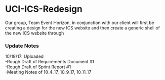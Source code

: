 # UCI-ICS-Redesign

Our group, Team Event Horizon, in conjunction with our client will first be creating a design for the new ICS website and then create a generic shell of the new ICS website through 

### Update Notes
10/18/17:
Uploaded
<br>  -Rough Draft of Requirements Document #1
<br>  -Rough Draft of Sprint Report #1
<br>  -Meeting Notes of 10_4_17, 10_9_17, 10_11_17


